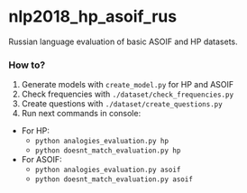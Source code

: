 # nlp2018_hp_asoif_rus
Russian language evaluation of basic ASOIF and HP datasets.

### How to?
1. Generate models with `create_model.py` for HP and ASOIF
2. Check frequencies with `./dataset/check_frequencies.py`
3. Create questions with `./dataset/create_questions.py`
4. Run next commands in console:
- For HP:
  - `python analogies_evaluation.py hp`
  - `python doesnt_match_evaluation.py hp`
- For ASOIF:
  - `python analogies_evaluation.py asoif`
  - `python doesnt_match_evaluation.py asoif`
  
